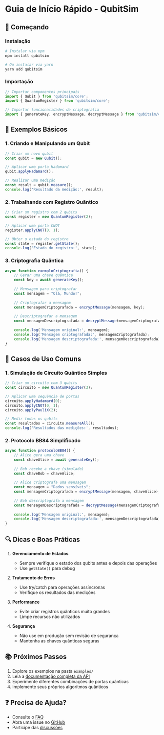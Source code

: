 # Guia de Início Rápido - QubitSim

## 🚀 Começando

### Instalação

```bash
# Instalar via npm
npm install qubitsim

# Ou instalar via yarn
yarn add qubitsim
```

### Importação

```javascript
// Importar componentes principais
import { Qubit } from 'qubitsim/core';
import { QuantumRegister } from 'qubitsim/core';

// Importar funcionalidades de criptografia
import { generateKey, encryptMessage, decryptMessage } from 'qubitsim/crypto';
```

## 📝 Exemplos Básicos

### 1. Criando e Manipulando um Qubit

```javascript
// Criar um novo qubit
const qubit = new Qubit();

// Aplicar uma porta Hadamard
qubit.applyHadamard();

// Realizar uma medição
const result = qubit.measure();
console.log('Resultado da medição:', result);
```

### 2. Trabalhando com Registro Quântico

```javascript
// Criar um registro com 2 qubits
const register = new QuantumRegister(2);

// Aplicar uma porta CNOT
register.applyCNOT(0, 1);

// Obter o estado do registro
const state = register.getState();
console.log('Estado do registro:', state);
```

### 3. Criptografia Quântica

```javascript
async function exemploCriptografia() {
    // Gerar uma chave quântica
    const key = await generateKey();
    
    // Mensagem para criptografar
    const mensagem = "Olá, Mundo!";
    
    // Criptografar a mensagem
    const mensagemCriptografada = encryptMessage(mensagem, key);
    
    // Descriptografar a mensagem
    const mensagemDescriptografada = decryptMessage(mensagemCriptografada, key);
    
    console.log('Mensagem original:', mensagem);
    console.log('Mensagem criptografada:', mensagemCriptografada);
    console.log('Mensagem descriptografada:', mensagemDescriptografada);
}
```

## 🎯 Casos de Uso Comuns

### 1. Simulação de Circuito Quântico Simples

```javascript
// Criar um circuito com 3 qubits
const circuito = new QuantumRegister(3);

// Aplicar uma sequência de portas
circuito.applyHadamard(0);
circuito.applyCNOT(0, 1);
circuito.applyPauliX(2);

// Medir todos os qubits
const resultados = circuito.measureAll();
console.log('Resultados das medições:', resultados);
```

### 2. Protocolo BB84 Simplificado

```javascript
async function protocoloBB84() {
    // Alice gera uma chave
    const chaveAlice = await generateKey();
    
    // Bob recebe a chave (simulado)
    const chaveBob = chaveAlice;
    
    // Alice criptografa uma mensagem
    const mensagem = "Dados sensíveis";
    const mensagemCriptografada = encryptMessage(mensagem, chaveAlice);
    
    // Bob descriptografa a mensagem
    const mensagemDescriptografada = decryptMessage(mensagemCriptografada, chaveBob);
    
    console.log('Mensagem original:', mensagem);
    console.log('Mensagem descriptografada:', mensagemDescriptografada);
}
```

## 🔍 Dicas e Boas Práticas

1. **Gerenciamento de Estados**
   - Sempre verifique o estado dos qubits antes e depois das operações
   - Use `getState()` para debug

2. **Tratamento de Erros**
   - Use try/catch para operações assíncronas
   - Verifique os resultados das medições

3. **Performance**
   - Evite criar registros quânticos muito grandes
   - Limpe recursos não utilizados

4. **Segurança**
   - Não use em produção sem revisão de segurança
   - Mantenha as chaves quânticas seguras

## 📚 Próximos Passos

1. Explore os exemplos na pasta `examples/`
2. Leia a [documentação completa da API](api.md)
3. Experimente diferentes combinações de portas quânticas
4. Implemente seus próprios algoritmos quânticos

## ❓ Precisa de Ajuda?

- Consulte o [FAQ](faq.md)
- Abra uma issue no [GitHub](https://github.com/maikonweber/quantum.js/issues)
- Participe das [discussões](https://github.com/maikonweber/quantum.js/discussions) 
